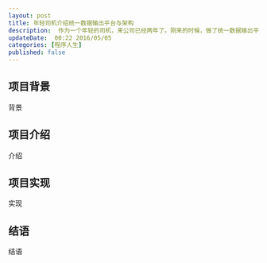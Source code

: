 ```yaml
---  
layout: post  
title: 年轻司机介绍统一数据输出平台与架构
description:  作为一个年轻的司机，来公司已经两年了。刚来的时候，做了统一数据输出平台，现在简单介绍一下.    
updateDate:  00:22 2016/05/05
categories: [程序人生]
published: false
---  
```



## 项目背景

背景  

## 项目介绍

介绍  

## 项目实现


实现  


## 结语

结语  





